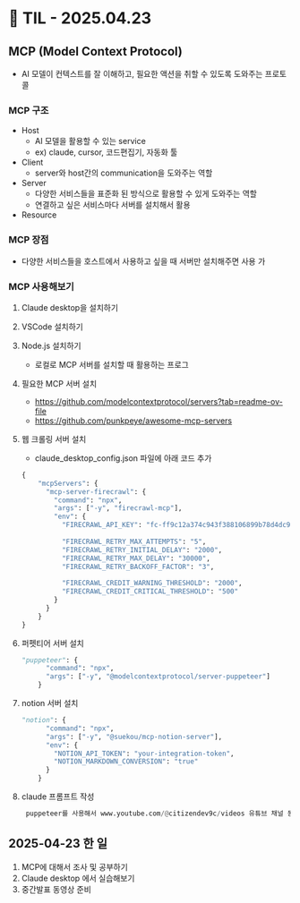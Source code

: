 # 📘 TIL - 2025.04.23

## MCP (Model Context Protocol)

- AI 모델이 컨텍스트를 잘 이해하고, 필요한 액션을 취할 수 있도록 도와주는 프로토콜

### MCP 구조

- Host
    - AI 모델을 활용할 수 있는 service
    - ex) claude, cursor, 코드편집기, 자동화 툴
- Client
    - server와 host간의 communication을 도와주는 역할
- Server
    - 다양한 서비스들을 표준화 된 방식으로 활용할 수 있게 도와주는 역할
    - 연결하고 싶은 서비스마다 서버를 설치해서 활용
- Resource

### MCP 장점

- 다양한 서비스들을 호스트에서 사용하고 싶을 때 서버만 설치해주면 사용 가

### MCP 사용해보기

1. Claude desktop을 설치하기
2. VSCode 설치하기
3. Node.js 설치하기
    - 로컬로 MCP 서버를 설치할 때 활용하는 프로그
4. 필요한  MCP 서버 설치
    - https://github.com/modelcontextprotocol/servers?tab=readme-ov-file
    - https://github.com/punkpeye/awesome-mcp-servers
5. 웹 크롤링 서버 설치
    - claude_desktop_config.json  파일에 아래 코드 추가
    
    ```python
    {
        "mcpServers": {
          "mcp-server-firecrawl": {
            "command": "npx",
            "args": ["-y", "firecrawl-mcp"],
            "env": {
              "FIRECRAWL_API_KEY": "fc-ff9c12a374c943f388106899b78d4dc9",
      
              "FIRECRAWL_RETRY_MAX_ATTEMPTS": "5",
              "FIRECRAWL_RETRY_INITIAL_DELAY": "2000",
              "FIRECRAWL_RETRY_MAX_DELAY": "30000",
              "FIRECRAWL_RETRY_BACKOFF_FACTOR": "3",
      
              "FIRECRAWL_CREDIT_WARNING_THRESHOLD": "2000",
              "FIRECRAWL_CREDIT_CRITICAL_THRESHOLD": "500"
            }
          }
        }
    }
    ```
    
6. 퍼펫티어 서버 설치
    
    ```python
    "puppeteer": {
          "command": "npx",
          "args": ["-y", "@modelcontextprotocol/server-puppeteer"]
        }
    ```
    
7. notion 서버 설치
    
    ```python
    "notion": {
          "command": "npx",
          "args": ["-y", "@suekou/mcp-notion-server"],
          "env": {
            "NOTION_API_TOKEN": "your-integration-token",
            "NOTION_MARKDOWN_CONVERSION": "true"
          }
        }
    ```
    
8. claude 프롬프트 작성
    
    ```python
     puppeteer를 사용해서 www.youtube.com/@citizendev9c/videos 유튜브 채널 동영상 탭에서 최근 10개 영상 리스트를 보고, 채널 구독자수와 영상개수, 그리고 영상별 지표를 확인하고, 채널에 대한 분석 리포트를 작성해줘.
    ```
    

## 2025-04-23 한 일

1. MCP에 대해서 조사 및 공부하기
2. Claude desktop 에서 실습해보기
3. 중간발표 동영상 준비